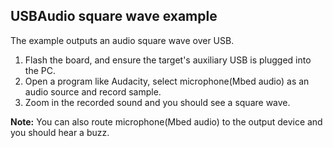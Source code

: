 ## USBAudio square wave example

The example outputs an audio square wave over USB.

1. Flash the board, and ensure the target's auxiliary USB is plugged into the PC.
2. Open a program like Audacity, select microphone(Mbed audio) as an audio source and record sample.
3. Zoom in the recorded sound and you should see a square wave.

**Note:** You can also route microphone(Mbed audio) to the output device and you should hear a buzz.
